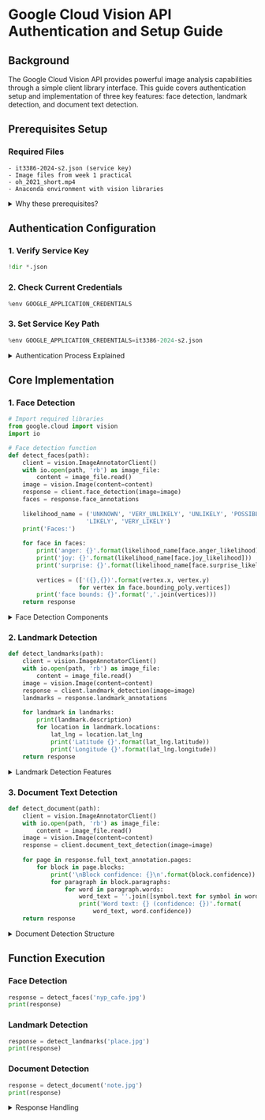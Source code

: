 # Google Cloud Vision API Authentication and Setup Guide

## Background
The Google Cloud Vision API provides powerful image analysis capabilities through a simple client library interface. This guide covers authentication setup and implementation of three key features: face detection, landmark detection, and document text detection.

## Prerequisites Setup

### Required Files
```plaintext
- it3386-2024-s2.json (service key)
- Image files from week 1 practical
- oh_2021_short.mp4
- Anaconda environment with vision libraries
```

<details>
<summary>Why these prerequisites?</summary>

- Service key enables secure API authentication
- Sample images allow immediate testing
- Anaconda environment ensures consistent library versions
- Video file supports extended functionality testing
</details>

## Authentication Configuration

### 1. Verify Service Key
```python
!dir *.json
```

### 2. Check Current Credentials
```python
%env GOOGLE_APPLICATION_CREDENTIALS
```

### 3. Set Service Key Path
```python
%env GOOGLE_APPLICATION_CREDENTIALS=it3386-2024-s2.json
```

<details>
<summary>Authentication Process Explained</summary>

1. Check JSON files to confirm key presence
2. Verify current credential state
3. Set credentials to new service key
4. Environment variable enables automatic authentication
</details>

## Core Implementation

### 1. Face Detection
```python
# Import required libraries
from google.cloud import vision
import io

# Face detection function
def detect_faces(path):
    client = vision.ImageAnnotatorClient()
    with io.open(path, 'rb') as image_file:
        content = image_file.read()
    image = vision.Image(content=content)
    response = client.face_detection(image=image)
    faces = response.face_annotations
    
    likelihood_name = ('UNKNOWN', 'VERY_UNLIKELY', 'UNLIKELY', 'POSSIBLE',
                      'LIKELY', 'VERY_LIKELY')
    print('Faces:')
    
    for face in faces:
        print('anger: {}'.format(likelihood_name[face.anger_likelihood]))
        print('joy: {}'.format(likelihood_name[face.joy_likelihood]))
        print('surprise: {}'.format(likelihood_name[face.surprise_likelihood]))
        
        vertices = (['({},{})'.format(vertex.x, vertex.y)
                    for vertex in face.bounding_poly.vertices])
        print('face bounds: {}'.format(','.join(vertices)))
    return response
```

<details>
<summary>Face Detection Components</summary>

- ImageAnnotatorClient: Creates API connection
- face_detection: Analyzes facial features
- face_annotations: Contains detection results
- likelihood_name: Maps numeric values to readable states
</details>

### 2. Landmark Detection
```python
def detect_landmarks(path):
    client = vision.ImageAnnotatorClient()
    with io.open(path, 'rb') as image_file:
        content = image_file.read()
    image = vision.Image(content=content)
    response = client.landmark_detection(image=image)
    landmarks = response.landmark_annotations
    
    for landmark in landmarks:
        print(landmark.description)
        for location in landmark.locations:
            lat_lng = location.lat_lng
            print('Latitude {}'.format(lat_lng.latitude))
            print('Longitude {}'.format(lat_lng.longitude))
    return response
```

<details>
<summary>Landmark Detection Features</summary>

- Identifies famous locations and buildings
- Provides geographic coordinates
- Returns landmark names and descriptions
- Includes confidence scores
</details>

### 3. Document Text Detection
```python
def detect_document(path):
    client = vision.ImageAnnotatorClient()
    with io.open(path, 'rb') as image_file:
        content = image_file.read()
    image = vision.Image(content=content)
    response = client.document_text_detection(image=image)
    
    for page in response.full_text_annotation.pages:
        for block in page.blocks:
            print('\nBlock confidence: {}\n'.format(block.confidence))
            for paragraph in block.paragraphs:
                for word in paragraph.words:
                    word_text = ''.join([symbol.text for symbol in word.symbols])
                    print('Word text: {} (confidence: {})'.format(
                        word_text, word.confidence))
    return response
```

<details>
<summary>Document Detection Structure</summary>

Hierarchical text processing:
1. Pages: Document containers
2. Blocks: Text sections
3. Paragraphs: Text groups
4. Words: Individual terms
5. Symbols: Characters
</details>

## Function Execution

### Face Detection
```python
response = detect_faces('nyp_cafe.jpg')
print(response)
```

### Landmark Detection
```python
response = detect_landmarks('place.jpg')
print(response)
```

### Document Detection
```python
response = detect_document('note.jpg')
print(response)
```

<details>
<summary>Response Handling</summary>

Each response includes:
- Detection results
- Confidence scores
- Error messages (if any)
- Structured data for further processing
</details>
